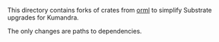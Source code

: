 This directory contains forks of crates from [orml](https://github.com/kumandra/open-runtime-module-library) to simplify Substrate upgrades for Kumandra.

The only changes are paths to dependencies.
